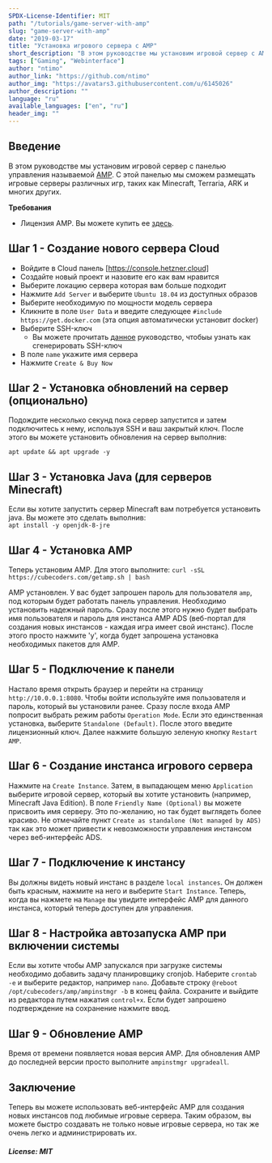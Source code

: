 ```yaml
---
SPDX-License-Identifier: MIT
path: "/tutorials/game-server-with-amp"
slug: "game-server-with-amp"
date: "2019-03-17"
title: "Установка игрового сервера с AMP"
short_description: "В этом руководстве мы установим игровой сервер с AMP."
tags: ["Gaming", "Webinterface"]
author: "ntimo"
author_link: "https://github.com/ntimo"
author_img: "https://avatars3.githubusercontent.com/u/6145026"
author_description: ""
language: "ru"
available_languages: ["en", "ru"]
header_img: ""
---
```



## Введение

В этом руководстве мы установим игровой сервер с панелью управления называемой [AMP](https://cubecoders.com/AMP). С этой панелью мы сможем размещать игровые серверы различных игр, таких как Minecraft, Terraria, ARK и многих других.

**Требования**

* Лицензия AMP. Вы можете купить ее [здесь](https://cubecoders.com/AMP).

## Шаг 1 - Создание нового сервера Cloud

* Войдите в Cloud панель [https://console.hetzner.cloud]
* Создайте новый проект и назовите его как вам нравится
* Выберите локацию сервера которая вам больше подходит
* Нажмите `Add Server` и выберите `Ubuntu 18.04` из доступных образов
* Выберите необходимую по мощности модель сервера
* Кликните в поле `User Data` и введите следующее `#include https://get.docker.com` (эта опция автоматически установит docker)
* Выберите SSH-ключ
    * Вы можете прочитать [данное](https://help.github.com/en/enterprise/2.16/user/articles/generating-a-new-ssh-key-and-adding-it-to-the-ssh-agent)  руководство, чтобыы узнать как сгенерировать SSH-ключ
* В поле `name` укажите имя сервера
* Нажмите `Create & Buy Now`

## Шаг 2 - Установка обновлений на сервер (опционально)

Подождите несколько секунд пока сервер запустится и затем подключитесь к нему, используя SSH и ваш закрытый ключ.
После этого вы можете установить обновления на сервер выполнив:  

`apt update && apt upgrade -y`  

## Шаг 3 - Установка Java (для серверов Minecraft)

Если вы хотите запустить сервер Minecraft вам потребуется установить java. Вы можете это сделать выполнив:  
`apt install -y openjdk-8-jre`

## Шаг 4 - Установка AMP

Теперь установим AMP. Для этого выполните:
`curl -sSL https://cubecoders.com/getamp.sh | bash`  

AMP установлен.
У вас будет запрошен пароль для пользователя `amp`, под которым будет работать панель управления. Необходимо установить надежный пароль.
Сразу после этого нужно будет выбрать имя пользователя и пароль для инстанса AMP ADS (веб-портал для создания новых инстансов - каждая игра имеет свой инстанс). После этого просто нажмите 'y', когда будет запрошена установка необходимых пакетов для AMP.

## Шаг 5 - Подключение к панели

Настало время открыть браузер и перейти на страницу `http://10.0.0.1:8080`. Чтобы войти используйте имя пользователя и пароль, который вы установили ранее. Сразу после входа AMP попросит выбрать режим работы `Operation Mode`. Если это единственная установка, выберите `Standalone (Default)`. После этого введите лицензионный ключ. Далее нажмите большую зеленую кнопку `Restart AMP`.

## Шаг 6 - Создание инстанса игрового сервера

Нажмите на `Create Instance`. Затем, в выпадающем меню `Application` выберите игровой сервер, который вы хотите установить (например, Minecraft Java Edition). В поле `Friendly Name (Optional)` вы можете присвоить имя серверу. Это по-желанию, но так будет выглядеть более красиво. Не отмечайте пункт `Create as standalone (Not managed by ADS)` так как это может привести к невозможности управления инстансом через веб-интерфейс ADS.

## Шаг 7 - Подключение к инстансу

Вы должны видеть новый инстанс в разделе `local instances`. Он должен быть красным, нажмите на него и выберите `Start Instance`. Теперь, когда вы нажмете на `Manage` вы увидите интерфейс AMP для данного инстанса, который теперь доступен для управления.

## Шаг 8 - Настройка автозапуска AMP при включении системы

Если вы хотите чтобы AMP запускался при загрузке системы необходимо добавить задачу планировщику cronjob. Наберите `crontab -e` и выберите редактор, например `nano`. Добавьте строку `@reboot /opt/cubecoders/amp/ampinstmgr -b` в конец файла. Сохраните и выйдите из редактора путем нажатия `control+x`. Если будет запрошено подтверждение на сохранение нажмите ввод.

## Шаг 9 - Обновление AMP

Время от времени появляется новая версия AMP. Для обновления AMP до последней версии просто выполните `ampinstmgr upgradeall`.

## Заключение

Теперь вы можете использовать веб-интерфейс AMP для создания новых инстансов под любимые игровые сервера. Таким образом, вы можете быстро создавать не только новые игровые сервера, но так же очень легко и администрировать их.

##### License: MIT

<!---
Contributors's Certificate of Origin
By making a contribution to this project, I certify that:
(a) The contribution was created in whole or in part by me and I have
    the right to submit it under the license indicated in the file; or
(b) The contribution is based upon previous work that, to the best of my
    knowledge, is covered under an appropriate license and I have the
    right under that license to submit that work with modifications,
    whether created in whole or in part by me, under the same license
    (unless I am permitted to submit under a different license), as
    indicated in the file; or
(c) The contribution was provided directly to me by some other person
    who certified (a), (b) or (c) and I have not modified it.
(d) I understand and agree that this project and the contribution are
    public and that a record of the contribution (including all personal
    information I submit with it, including my sign-off) is maintained
    indefinitely and may be redistributed consistent with this project
    or the license(s) involved.
Signed-off-by: 0mfhniozkb9s4q7e6ap8yvlt@nowitzki.me
-->
